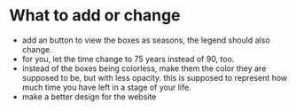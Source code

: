 
# What to add or change

- add an button to view the boxes as seasons, the legend should also change.
- for you, let the time change to 75 years instead of 90, too.
- instead of the boxes being colorless, make them the color they are supposed to be, but with less opacity. this is supposed to represent how much time you have left in a stage of your life.
- make a better design for the website

